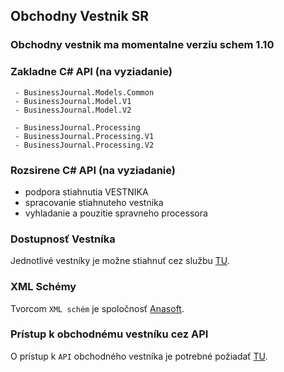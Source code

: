 ## Obchodny Vestnik SR

### Obchodny vestnik ma momentalne verziu schem 1.10

### Zakladne C# API (na vyziadanie)
```
 - BusinessJournal.Models.Common
 - BusinessJournal.Model.V1
 - BusinessJournal.Model.V2
 
 - BusinessJournal.Processing
 - BusinessJournal.Processing.V1
 - BusinessJournal.Processing.V2
```

### Rozsirene C# API (na vyziadanie)
 - podpora stiahnutia VESTNIKA
 - spracovanie stiahnuteho vestnika
 - vyhladanie a pouzitie spravneho processora

### Dostupnosť Vestníka
Jednotlivé vestníky je možne stiahnuť cez službu [TU](https://www.justice.gov.sk/PortalApp/Ws/PodanieExport.asmx).

### XML Schémy
Tvorcom ```XML schém``` je spoločnosť [Anasoft](http://www.anasoft.sk).

### Prístup k obchodnému vestníku cez API
O prístup k ```API``` obchodného vestníka je potrebné požiadať [TU](https://www.justice.gov.sk/ObchodnyVestnik/Stranky/Strukturovane-udaje.aspx).
